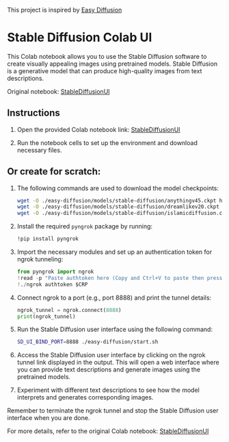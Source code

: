 This project is inspired by [Easy Diffusion](https://github.com/cmdr2/stable-diffusion-ui)

# Stable Diffusion Colab UI

This Colab notebook allows you to use the Stable Diffusion software to create visually appealing images using pretrained models. Stable Diffusion is a generative model that can produce high-quality images from text descriptions.

Original notebook: [StableDiffusionUI](https://colab.research.google.com/drive/1azbWcuk5Bs-IF4Hbv7UouNClj2amo8an)

## Instructions

1. Open the provided Colab notebook link: [StableDiffusionUI](https://colab.research.google.com/drive/1azbWcuk5Bs-IF4Hbv7UouNClj2amo8an)

2. Run the notebook cells to set up the environment and download necessary files.

## Or create for scratch:

1. The following commands are used to download the model checkpoints:
   ```bash
   wget -O ./easy-diffusion/models/stable-diffusion/anythingv45.ckpt https://huggingface.co/andite/anything-v4.0/resolve/main/anything-v4.5.ckpt
   wget -O ./easy-diffusion/models/stable-diffusion/dreamlikev20.ckpt https://huggingface.co/dreamlike-art/dreamlike-photoreal-2.0/resolve/main/dreamlike-photoreal-2.0.ckpt
   wget -O ./easy-diffusion/models/stable-diffusion/islamicdiffusion.ckpt https://huggingface.co/Falah/islamicdiffusion/blob/main/islamicdiffusion.ckpt
   ```

2. Install the required `pyngrok` package by running:
   ```bash
   !pip install pyngrok
   ```

3. Import the necessary modules and set up an authentication token for ngrok tunneling:
   ```python
   from pyngrok import ngrok
   !read -p "Paste authtoken here (Copy and Ctrl+V to paste then press Enter): " CRP
   !./ngrok authtoken $CRP
   ```

4. Connect ngrok to a port (e.g., port 8888) and print the tunnel details:
   ```python
   ngrok_tunnel = ngrok.connect(8888)
   print(ngrok_tunnel)
   ```

5. Run the Stable Diffusion user interface using the following command:
   ```bash
   SD_UI_BIND_PORT=8888 ./easy-diffusion/start.sh
   ```

6. Access the Stable Diffusion user interface by clicking on the ngrok tunnel link displayed in the output. This will open a web interface where you can provide text descriptions and generate images using the pretrained models.

7. Experiment with different text descriptions to see how the model interprets and generates corresponding images.

Remember to terminate the ngrok tunnel and stop the Stable Diffusion user interface when you are done.

For more details, refer to the original Colab notebook: [StableDiffusionUI](https://colab.research.google.com/drive/1azbWcuk5Bs-IF4Hbv7UouNClj2amo8an)
```

